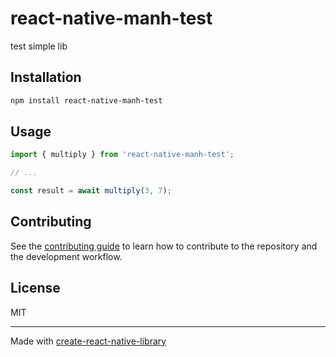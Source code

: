 # react-native-manh-test

test simple lib

## Installation

```sh
npm install react-native-manh-test
```

## Usage

```js
import { multiply } from 'react-native-manh-test';

// ...

const result = await multiply(3, 7);
```

## Contributing

See the [contributing guide](CONTRIBUTING.md) to learn how to contribute to the repository and the development workflow.

## License

MIT

---

Made with [create-react-native-library](https://github.com/callstack/react-native-builder-bob)
